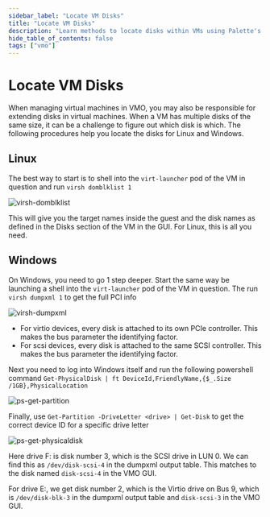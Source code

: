 ```yaml
---
sidebar_label: "Locate VM Disks"
title: "Locate VM Disks"
description: "Learn methods to locate disks within VMs using Palette's Virtual Machine Orchestrator"
hide_table_of_contents: false
tags: ["vmo"]
---
```


# Locate VM Disks

When managing virtual machines in VMO, you may also be responsible for extending disks in virtual machines. When a VM has multiple disks of the same size, it can be a challenge to figure out which disk is which. The following procedures help you locate the disks for Linux and Windows.

## Linux

The best way to start is to shell into the `virt-launcher` pod of the VM in question and run `virsh domblklist 1`

![virsh-domblklist](/locate-vm-disks-images/virsh-domblklist.webp)

This will give you the target names inside the guest and the disk names as defined in the Disks section of the VM in the GUI. For Linux, this is all you need.

## Windows
On Windows, you need to go 1 step deeper. Start the same way be launching a shell into the `virt-launcher` pod of the VM in question. The run `virsh dumpxml 1` to get the full PCI info

![virsh-dumpxml](/locate-vm-disks-images/virsh-dumpxml.webp)

- For virtio devices, every disk is attached to its own PCIe controller. This makes the bus parameter the identifying factor.
- For scsi devices, every disk is attached to the same SCSI controller. This makes the bus parameter the identifying factor.

Next you need to log into Windows itself and run the following powershell command
`Get-PhysicalDisk | ft DeviceId,FriendlyName,{$_.Size /1GB},PhysicalLocation`

![ps-get-partition](/locate-vm-disks-images/ps-get-partition.webp)

Finally, use `Get-Partition -DriveLetter <drive> | Get-Disk` to get the correct device ID for a specific drive letter

![ps-get-physicaldisk](/locate-vm-disks-images/ps-get-physicaldisk.webp)

Here drive F: is disk number 3, which is the SCSI drive in LUN 0. We can find this as `/dev/disk-scsi-4` in
the dumpxml output table. This matches to the disk named `disk-scsi-4` in the VMO GUI.

For drive E:, we get disk number 2, which is the Virtio drive on Bus 9, which is `/dev/disk-blk-3` in the dumpxml
output table and `disk-scsi-3` in the VMO GUI.
